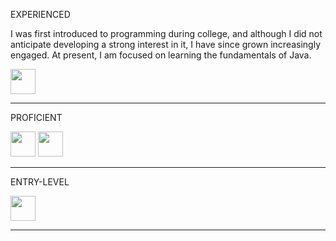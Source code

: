 
EXPERIENCED
<p>
  I was first introduced to programming during college, and although I did not anticipate developing a strong interest in it, I have since grown increasingly engaged. At present, I am focused on learning the fundamentals of Java.
</p>
<p align="left">
  <img src="https://cdn.jsdelivr.net/gh/devicons/devicon@latest/icons/windows11/windows11-original.svg" width = "40"/>
</p>


---

PROFICIENT
<p align="left">
<img src="https://cdn.jsdelivr.net/gh/devicons/devicon@latest/icons/vscode/vscode-original.svg" width="40"/>
<img src="https://cdn.jsdelivr.net/gh/devicons/devicon@latest/icons/java/java-original-wordmark.svg" width="40"/>
</p>

---

ENTRY-LEVEL
<p align="left">
  <img src="https://cdn.jsdelivr.net/gh/devicons/devicon/icons/python/python-original.svg" width="40"/> 
</p>

---
